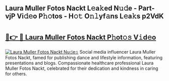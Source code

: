 ## Laura Muller Fotos Nackt L𝚎a𝚔ed N𝚞𝚍e - Part-vjP Vi𝚍𝚎o P𝚑𝚘tos - H𝚘𝚝 O𝚗𝚕yf𝚊ns L𝚎a𝚔s p2VdK

# <h2><a href="http://kf0zdg1.oniu.top/?m=Laura+Muller+Fotos+Nackt">🔗👉 🔴 Laura Muller Fotos Nackt P𝚑ot𝚘𝚜 V𝚒d𝚎o</a></h2>

[![Laura Muller Fotos Nackt Nu𝚍e𝚜](https://i.imgur.com/0qMVB7G.gif)](http://kf0zdg1.oniu.top/?m=Laura+Muller+Fotos+Nackt)
Social media influencer Laura Muller Fotos Nackt, famed for publishing dance and lifestyle information, featuring presentations and blogs. Compassionate healthcare professional Laura Muller Fotos Nackt, celebrated for their dedication and kindness in caring for others.  
